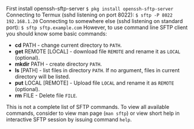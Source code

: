 First install openssh-sftp-server
`$ pkg install openssh-sftp-server`
Connecting to Termux (sshd listening on port 8022):
`$ sftp -P 8022 192.168.1.20`
Connecting to somewhere else (sshd listening on standard port):
`$ sftp sftp.example.com`
However, to use command line SFTP client you should know some basic commands:

- **cd** PATH - change current directory to `PATH`.
- **get** REMOTE [LOCAL] - download file `REMOTE` and rename it as `LOCAL` (optional).
- **mkdir** PATH - create directory `PATH`.
- **ls** [PATH] - list files in directory `PATH`. If no argument, files in current directory will be listed.
- **put** LOCAL [REMOTE] - Upload file `LOCAL` and rename it as `REMOTE` (optional).
- **rm** FILE - Delete file `FILE`.

This is not a complete list of SFTP commands. To view all available commands, consider to view man page (`man sftp`) or view short help in interactive SFTP session by issuing command `help`.
